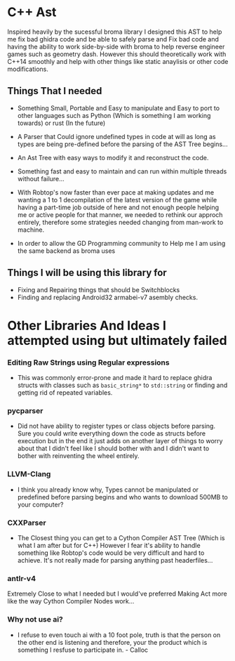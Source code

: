 # C++ Ast

Inspired heavily by the sucessful broma library I designed this AST to help me 
fix bad ghidra code and be able to safely parse and Fix bad code and having
the ability to work side-by-side with broma to help reverse engineer
games such as geometry dash. However this should theoretically work with C++14
smoothly and help with other things like static anaylisis or other code modifications.



## Things That I needed

- Something Small, Portable and Easy to manipulate and Easy to port to other 
languages such as Python (Which is something I am working towards) or rust (In the future)

- A Parser that Could ignore undefined types in code at will as long as types are being pre-defined 
before the parsing of the AST Tree begins... 

- An Ast Tree with easy ways to modify it and reconstruct the code.

- Something fast and easy to maintain and can run within multiple threads without failure...

- With Robtop's now faster than ever pace at making updates and me wanting a 1 
to 1 decompilation of the latest version of the game while having a part-time job outside of here
and not enough people helping me or active people for that manner, we needed to rethink our approch entirely,
therefore some strategies needed changing from man-work to machine.

- In order to allow the GD Programming community to Help me I am using the same backend as broma uses 


## Things I will be using this library for 

- Fixing and Repairing things that should be Switchblocks
- Finding and replacing Android32 armabei-v7 asembly checks.



# Other Libraries And Ideas I attempted using but ultimately failed

### Editing Raw Strings using Regular expressions
- This was commonly error-prone and made it hard to replace ghidra structs with classes such as 
`basic_string*` to `std::string` or finding and getting rid of repeated variables.

### pycparser
- Did not have ability to register types or class objects before parsing. 
Sure you could write everything down the code as structs before execution 
but in the end it just adds on another layer of things to worry about that 
I didn't feel like I should bother with and I didn't want to bother with
reinventing the wheel entirely.

### LLVM-Clang
- I think you already know why, Types cannot be manipulated or predefined before parsing begins
and who wants to download 500MB to your computer?

### CXXParser
- The Closest thing you can get to a Cython Compiler AST Tree (Which is what I am after but for C++)
However I fear it's ability to handle something like Robtop's code would be very difficult and hard
to achieve. It's not really made for parsing anything past headerfiles...

### antlr-v4
Extremely Close to what I needed but I would've preferred Making Act more like the way Cython Compiler Nodes work...

### Why not use ai?
- I refuse to even touch ai with a 10 foot pole, truth is that the person on the other end is listening
and therefore, your the product which is something I resfuse to participate in. - Calloc





